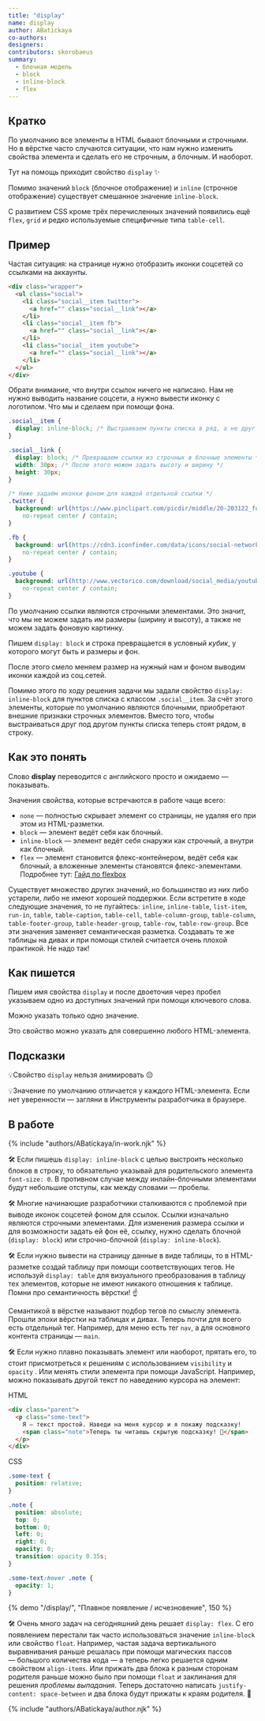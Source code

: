 ```yaml
---
title: "display"
name: display
author: ABatickaya
co-authors:
designers:
contributors: skorobaeus
summary:
  - блочная модель
  - block
  - inline-block
  - flex
---
```


## Кратко

По умолчанию все элементы в HTML бывают блочными и строчными. Но в вёрстке часто случаются ситуации, что нам нужно изменить свойства элемента и сделать его не строчным, а блочным. И наоборот.

Тут на помощь приходит свойство `display` ✨

Помимо значений `block` (блочное отображение) и `inline` (строчное отображение) существует смешанное значение `inline-block`.

С развитием CSS кроме трёх перечисленных значений появились ещё `flex`, `grid` и редко используемые специфичные типа `table-cell`.

## Пример

Частая ситуация: на странице нужно отобразить иконки соцсетей со ссылками на аккаунты.

```html
<div class="wrapper">
  <ul class="social">
    <li class="social__item twitter">
      <a href="" class="social__link"></a>
    </li>
    <li class="social__item fb">
      <a href="" class="social__link"></a>
    </li>
    <li class="social__item youtube">
      <a href="" class="social__link"></a>
    </li>
  </ul>
</div>
```

Обрати внимание, что внутри ссылок ничего не написано. Нам не нужно выводить название соцсети, а нужно вывести иконку с логотипом. Что мы и сделаем при помощи фона.

```css
.social__item {
  display: inline-block; /* Выстраиваем пункты списка в ряд, а не друг под другом */
}

.social__link {
  display: block; /* Превращаем ссылки из строчных в блочные элементы */
  width: 30px; /* После этого можем задать высоту и ширину */
  height: 30px;
}

/* Ниже задаём иконки фоном для каждой отдельной ссылки */
.twitter {
  background: url(https://www.pinclipart.com/picdir/middle/20-203122_follow-us-twitter-logo-square-png-clipart.png)
    no-repeat center / contain;
}

.fb {
  background: url(https://cdn3.iconfinder.com/data/icons/social-network-30/512/social-02-512.png)
    no-repeat center / contain;
}

.youtube {
  background: url(http://www.vectorico.com/download/social_media/youtube-red-square.png)
    no-repeat center / contain;
}
```

По умолчанию ссылки являются строчными элементами. Это значит, что мы не можем задать им размеры (ширину и высоту), а также не можем задать фоновую картинку.

Пишем `display: block` и строка превращается в условный _кубик_, у которого могут быть и размеры и фон.

После этого смело меняем размер на нужный нам и фоном выводим иконки каждой из соц.сетей.

Помимо этого по ходу решения задачи мы задали свойство `display: inline-block` для пунктов списка с классом `.social__item`. За счёт этого элементы, которые по умолчанию являются блочными, приобретают внешние признаки строчных элементов. Вместо того, чтобы выстраиваться друг под другом пункты списка теперь стоят рядом, в строку.

## Как это понять

Слово **display** переводится с английского просто и ожидаемо — показывать.

Значения свойства, которые встречаются в работе чаще всего:

- `none` — полностью скрывает элемент со страницы, не удаляя его при этом из HTML-разметки.
- `block` — элемент ведёт себя как блочный.
- `inline-block` — элемент ведёт себя снаружи как строчный, а внутри как блочный.
- `flex` — элемент становится флекс-контейнером, ведёт себя как блочный, а вложенные элементы становятся флекс-элементами. Подробнее тут: [Гайд по flexbox](/posts/css/long/flexbox-guide/)

Существует множество других значений, но большинство из них либо устарели, либо не имеют хорошей поддержки. Если встретите в коде следующие значения, то не пугайтесь: `inline`, `inline-table`, `list-item`, `run-in`, `table`, `table-caption`, `table-cell`, `table-column-group`, `table-column`, `table-footer-group`, `table-header-group`, `table-row`, `table-row-group`. Все эти значения заменяет семантическая разметка. Создавать те же таблицы на дивах и при помощи стилей считается очень плохой практикой. Не надо так!

## Как пишется

Пишем имя свойства `display` и после двоеточия через пробел указываем одно из доступных значений при помощи ключевого слова.

Можно указать только одно значение.

Это свойство можно указать для совершенно любого HTML-элемента.

## Подсказки

💡Свойство `display` нельзя анимировать 😔

💡Значение по умолчанию отличается у каждого HTML-элемента. Если нет уверенности — загляни в Инструменты разработчика в браузере.

## В работе

{% include "authors/ABatickaya/in-work.njk" %}

🛠 Если пишешь `display: inline-block` с целью выстроить несколько блоков в строку, то обязательно указывай для родительского элемента `font-size: 0`. В противном случае между инлайн-блочными элементами будут небольшие отступы, как между словами — пробелы.

🛠 Многие начинающие разработчики сталкиваются с проблемой при выводе иконок соцcетей фоном для ссылок. Ссылки изначально являются строчными элементами. Для изменения размера ссылки и для возможности задать ей фон её, ссылку, нужно сделать блочной (`display: block`) или строчно-блочной (`display: inline-block`).

🛠 Если нужно вывести на страницу данные в виде таблицы, то в HTML-разметке создай таблицу при помощи соответствующих тегов. Не используй `display: table` для визуального преобразования в таблицу тех элементов, которые не имеют никакого отношения к таблице. Помни про семантичность вёрстки! ☝️

Семантикой в вёрстке называют подбор тегов по смыслу элемента. Прошли эпохи вёрстки на таблицах и дивах. Теперь почти для всего есть отдельный тег. Например, для меню есть тег `nav`, а для основного контента страницы — `main`.

🛠 Если нужно плавно показывать элемент или наоборот, прятать его, то стоит присмотреться к решениям с использованием `visibility` и `opacity` . Или менять стили элемента при помощи JavaScript. Например, можно показывать другой текст по наведению курсора на элемент:

HTML

```html
<div class="parent">
  <p class="some-text">
    Я — текст простой. Наведи на меня курсор и я покажу подсказку!
    <span class="note">Теперь ты читаешь скрытую подсказку! 🎉</span>
  </p>
</div>
```

CSS

```css
.some-text {
  position: relative;
}

.note {
  position: absolute;
  top: 0;
  bottom: 0;
  left: 0;
  right: 0;
  opacity: 0;
  transition: opacity 0.35s;
}

.some-text:hover .note {
  opacity: 1;
}
```

{% demo "/display/", "Плавное появление / исчезновение", 150 %}

🛠 Очень много задач на сегодняшний день решает `display: flex`. С его появлением перестали так часто использоваться значение `inline-block` или свойство `float`. Например, частая задача вертикального выравнивания раньше решалась при помощи магических пассов — большого количества кода — а теперь легко решается одним свойством `align-items`. Или прижать два блока к разным сторонам родителя раньше можно было при помощи `float` и заклинания для решения _проблемы выпадания_. Теперь достаточно написать `justify-content: space-between` и два блока будут прижаты к краям родителя. 🤗

{% include "authors/ABatickaya/author.njk" %}
